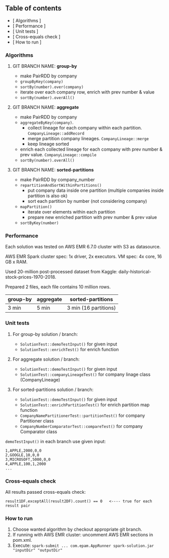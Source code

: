 ## Table of contents

* [ Algorithms ]
* [ Performance ]
* [ Unit tests ]
* [ Cross-equals check ]
* [ How to run ]

### Algorithms

1. GIT BRANCH NAME: **group-by**
    - make PairRDD by company
    - `groupByKey(company)`
    - `sortBy(number).over(company)`
    - iterate over each company row, enrich with prev number & value
    - `sortBy(number).overAll()`


2. GIT BRANCH NAME: **aggregate**
    - make PairRDD by company
    - `aggregateByKey(company)`.
        - collect lineage for each company within each partition. `CompanyLineage::addRecord`
        - merge partition company lineages. `CompanyLineage::merge`
        - keep lineage sorted
    - enrich each collected lineage for each company with prev number & prev value. `CompanyLineage::compile`
    - `sortBy(number).overAll()`


3. GIT BRANCH NAME: **sorted-partitions**
    - make PairRDD by company_number
    - `repartitionAndSortWithinPartitions()`
        - put company data inside one partition (multiple companies inside partition is also ok)
        - sort each partition by number (not considering company)
    - `mapPartition()`
        - iterate over elements within each partition
        - prepare new enriched partition with prev number & prev value
    - `sortByKey(number)`

### Performance

Each solution was tested on AWS EMR 6.7.0 cluster with S3 as datasource.

AWS EMR Spark cluster spec: 1x driver, 2x executors. VM spec: 4x core, 16 GB x RAM.

Used 20-million post-processed dataset from Kaggle: daily-historical-stock-prices-1970-2018.

Prepared 2 files, each file contains 10 million rows.

| group-by | aggregate | sorted-partitions     |
|----------|-----------|-----------------------|
| 3 min    | 5 min     | 3 min (16 partitions) |

### Unit tests

1. For group-by solution / branch:
    - `SolutionTest::demoTestInput()` for given input
    - `SolutionTest::enrichTest()` for enrich function

2. For aggregate solution / branch:
    - `SolutionTest::demoTestInput()` for given input
    - `SolutionTest::companyLineageTest()` for company linage class (CompanyLineage)

3. For sorted-partitions solution / branch:
    - `SolutionTest::demoTestInput()` for given input
    - `SolutionTest::enrichPartitionTest()` for enrich partition map function
    - `CompanyNamePartitionerTest::partitionTest()` for company Partitioner class
    - `CompanyNumberComparatorTest::compareTest()` for company Comparator class

`demoTestInput()` in each branch use given input:
```
1,APPLE,2000,0,0
2,GOOGLE,10,0,0
3,MICROSOFT,5000,0,0
4,APPLE,100,1,2000
...
```

### Cross-equals check

All results passed cross-equals check:
```
result1DF.exceptAll(result2DF).count() == 0   <---- true for each result pair
````

### How to run
1. Choose wanted algorithm by checkout appropriate git branch.
2. If running with AWS EMR cluster: uncomment AWS EMR sections in pom.xml.
3. Execute: `spark-submit ... com.epam.AppRunner spark-solution.jar "inputDir" "outputDir"`